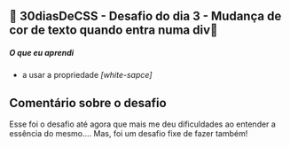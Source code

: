 ## 🚀 30diasDeCSS  - Desafio do dia 3 - Mudança de cor de texto quando entra numa div🚀

##### O que eu aprendi

* a usar a propriedade *[white-sapce]*

 ## Comentário sobre o desafio
 Esse foi o desafio até agora que mais me deu dificuldades ao entender a essência do mesmo....
 Mas, foi um desafio fixe de fazer também!

 
